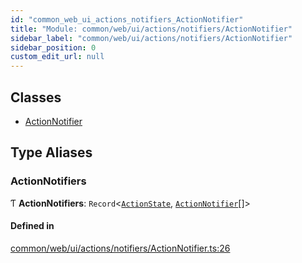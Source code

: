 ```yaml
---
id: "common_web_ui_actions_notifiers_ActionNotifier"
title: "Module: common/web/ui/actions/notifiers/ActionNotifier"
sidebar_label: "common/web/ui/actions/notifiers/ActionNotifier"
sidebar_position: 0
custom_edit_url: null
---
```


## Classes

- [ActionNotifier](../classes/common_web_ui_actions_notifiers_ActionNotifier.ActionNotifier.md)

## Type Aliases

### ActionNotifiers

Ƭ **ActionNotifiers**: `Record`<[`ActionState`](../enums/common_web_ui_actions_ActionBase.ActionState.md), [`ActionNotifier`](../classes/common_web_ui_actions_notifiers_ActionNotifier.ActionNotifier.md)[]\>

#### Defined in

[common/web/ui/actions/notifiers/ActionNotifier.ts:26](https://github.com/Soroush9978/rds-ng/blob/3365237/src/common/web/ui/actions/notifiers/ActionNotifier.ts#L26)

